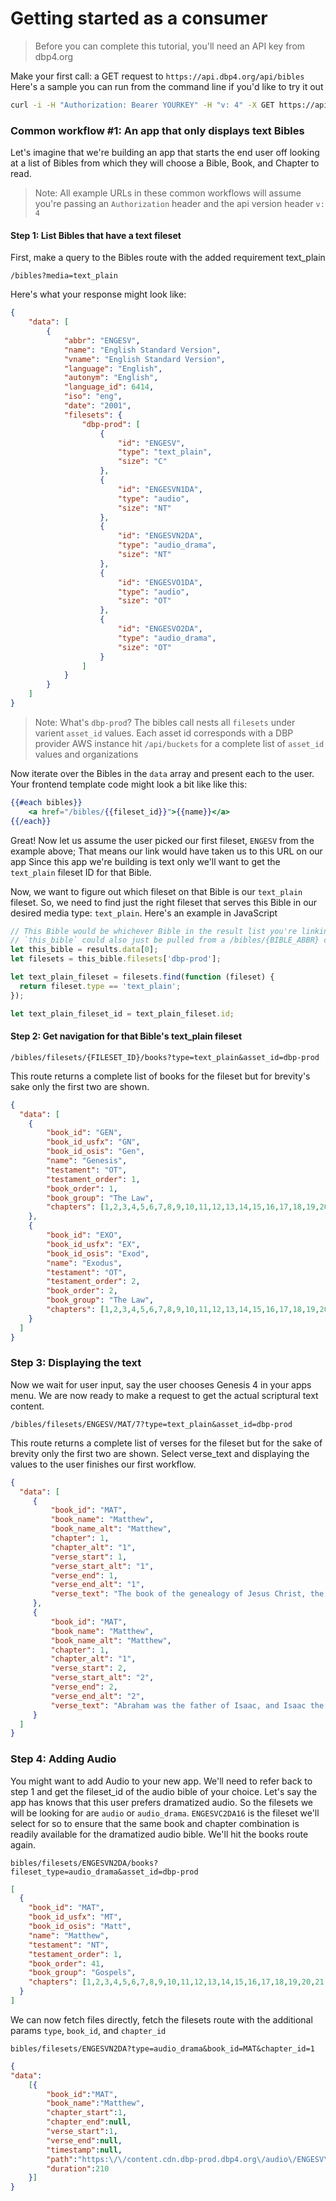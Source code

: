 # Getting started as a consumer
 
> Before you can complete this tutorial, you'll need an API key from dbp4.org
 
Make your first call: a GET request to `https://api.dbp4.org/api/bibles`
Here's a sample you can run from the command line if you'd like to try it out

```bash
curl -i -H "Authorization: Bearer YOURKEY" -H "v: 4" -X GET https://api.dbp.test/bibles/
```

### Common workflow #1: An app that only displays text Bibles

Let's imagine that we're building an app that starts the end user off looking 
at a list of Bibles from which they will choose a Bible, Book, and Chapter to 
read.

> Note: All example URLs in these common workflows will assume you're passing 
an `Authorization` header and the api version header `v: 4`

#### Step 1: List Bibles that have a text fileset

First, make a query to the Bibles route with the added requirement text_plain

`/bibles?media=text_plain`

Here's what your response might look like:

```json
{
    "data": [
        {
            "abbr": "ENGESV",
            "name": "English Standard Version",
            "vname": "English Standard Version",
            "language": "English",
            "autonym": "English",
            "language_id": 6414,
            "iso": "eng",
            "date": "2001",
            "filesets": {
                "dbp-prod": [
                    {
                        "id": "ENGESV",
                        "type": "text_plain",
                        "size": "C"
                    },
                    {
                        "id": "ENGESVN1DA",
                        "type": "audio",
                        "size": "NT"
                    },
                    {
                        "id": "ENGESVN2DA",
                        "type": "audio_drama",
                        "size": "NT"
                    },
                    {
                        "id": "ENGESVO1DA",
                        "type": "audio",
                        "size": "OT"
                    },
                    {
                        "id": "ENGESVO2DA",
                        "type": "audio_drama",
                        "size": "OT"
                    }
                ]
            }
        }
    ]
}
```

> Note: What's `dbp-prod`? The bibles call nests all `filesets` under varient 
`asset_id` values. Each asset id corresponds with a DBP provider AWS instance
hit `/api/buckets` for a complete list of `asset_id` values and organizations


Now iterate over the Bibles in the `data` array and present each to the user.
Your frontend template code might look a bit like like this:

```handlebars
{{#each bibles}}
    <a href="/bibles/{{fileset_id}}">{{name}}</a>
{{/each}}
```

Great! Now let us assume the user picked our first fileset, `ENGESV` from the 
example above; That means our link would have taken us to this URL on our app
Since this app we're building is text only we'll want to get the `text_plain` 
fileset ID for that Bible.

Now, we want to figure out which fileset on that Bible is our `text_plain` fileset.
So, we need to find just the right fileset that serves this Bible in our desired media 
type: `text_plain`. Here's an example in JavaScript

```javascript
// This Bible would be whichever Bible in the result list you're linking to at the moment;
// `this_bible` could also just be pulled from a /bibles/{BIBLE_ABBR} call
let this_bible = results.data[0];
let filesets = this_bible.filesets['dbp-prod'];

let text_plain_fileset = filesets.find(function (fileset) {
  return fileset.type == 'text_plain';
});

let text_plain_fileset_id = text_plain_fileset.id;
```

#### Step 2: Get navigation for that Bible's text_plain fileset


`/bibles/filesets/{FILESET_ID}/books?type=text_plain&asset_id=dbp-prod`

This route returns a complete list of books for the fileset but for brevity's
sake only the first two are shown.

```json
{
  "data": [
    {
        "book_id": "GEN",
        "book_id_usfx": "GN",
        "book_id_osis": "Gen",
        "name": "Genesis",
        "testament": "OT",
        "testament_order": 1,
        "book_order": 1,
        "book_group": "The Law",
        "chapters": [1,2,3,4,5,6,7,8,9,10,11,12,13,14,15,16,17,18,19,20,21,22,23,24,25,26,27,28,29,30,31,32,33,34,35,36,37,38,39,40,41,42,43,44,45,46,47,48,49,50]
    },
    {
        "book_id": "EXO",
        "book_id_usfx": "EX",
        "book_id_osis": "Exod",
        "name": "Exodus",
        "testament": "OT",
        "testament_order": 2,
        "book_order": 2,
        "book_group": "The Law",
        "chapters": [1,2,3,4,5,6,7,8,9,10,11,12,13,14,15,16,17,18,19,20,21,22,23,24,25,26,27,28,29,30,31,32,33,34,35,36,37,38,39,40]
    }
  ]
}

```

### Step 3: Displaying the text

Now we wait for user input, say the user chooses Genesis 4 in your apps menu.
We are now ready to make a request to get the actual scriptural text content.

`/bibles/filesets/ENGESV/MAT/7?type=text_plain&asset_id=dbp-prod`

This route returns a complete list of verses for the fileset but for the sake
of brevity only the first two are shown. Select verse_text and displaying the
values to the user finishes our first workflow.

```json
{
  "data": [
     {
         "book_id": "MAT",
         "book_name": "Matthew",
         "book_name_alt": "Matthew",
         "chapter": 1,
         "chapter_alt": "1",
         "verse_start": 1,
         "verse_start_alt": "1",
         "verse_end": 1,
         "verse_end_alt": "1",
         "verse_text": "The book of the genealogy of Jesus Christ, the son of David, the son of Abraham."
     },
     {
         "book_id": "MAT",
         "book_name": "Matthew",
         "book_name_alt": "Matthew",
         "chapter": 1,
         "chapter_alt": "1",
         "verse_start": 2,
         "verse_start_alt": "2",
         "verse_end": 2,
         "verse_end_alt": "2",
         "verse_text": "Abraham was the father of Isaac, and Isaac the father of Jacob, and Jacob the father of Judah and his brothers,"
     }
  ]
}
```

### Step 4: Adding Audio

You might want to add Audio to your new app. We'll need to refer back to step
1 and get the fileset_id of the audio bible of your choice. Let's say the app
has knows that this user prefers dramatized audio. So the filesets we will be
looking for are `audio` or `audio_drama`. `ENGESVC2DA16` is the fileset we'll
select for so to ensure that the same book and chapter combination is readily 
available for the dramatized audio bible. We'll hit the books route again.

`bibles/filesets/ENGESVN2DA/books?fileset_type=audio_drama&asset_id=dbp-prod`

```json
[
  {
    "book_id": "MAT",
    "book_id_usfx": "MT",
    "book_id_osis": "Matt",
    "name": "Matthew",
    "testament": "NT",
    "testament_order": 1,
    "book_order": 41,
    "book_group": "Gospels",
    "chapters": [1,2,3,4,5,6,7,8,9,10,11,12,13,14,15,16,17,18,19,20,21,22,23,24,25,26,27,28]
  }
]
```

We can now fetch files directly, fetch the filesets route with the additional
params `type`, `book_id`, and `chapter_id`

`bibles/filesets/ENGESVN2DA?type=audio_drama&book_id=MAT&chapter_id=1`

```json
{
"data":
    [{
        "book_id":"MAT",
        "book_name":"Matthew",
        "chapter_start":1,
        "chapter_end":null,
        "verse_start":1,
        "verse_end":null,
        "timestamp":null,
        "path":"https:\/\/content.cdn.dbp-prod.dbp4.org\/audio\/ENGESV\/ENGESVN2DA\/B01___01_Matthew_____ENGESVN2DA.mp3?x-amz-transaction=0000001&Expires=1552418215",
        "duration":210
	}]
}
```
